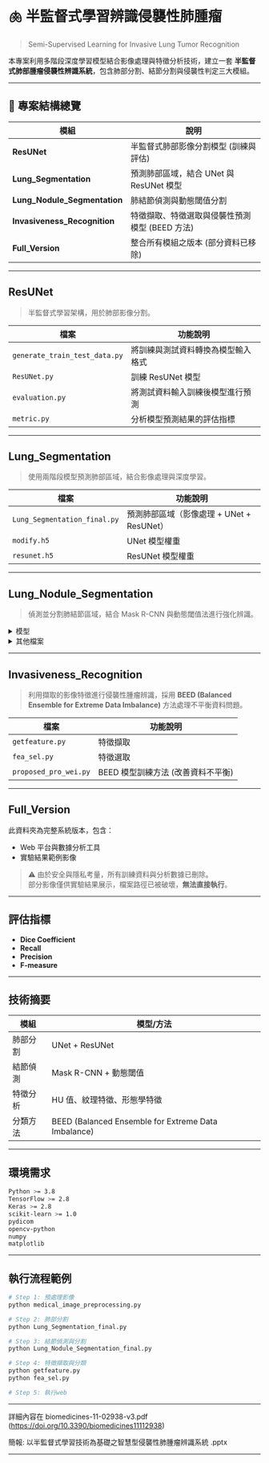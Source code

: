 # 🫁 半監督式學習辨識侵襲性肺腫瘤  
> Semi-Supervised Learning for Invasive Lung Tumor Recognition

本專案利用多階段深度學習模型結合影像處理與特徵分析技術，建立一套 **半監督式肺部腫瘤侵襲性辨識系統**，包含肺部分割、結節分割與侵襲性判定三大模組。  

---

## 📁 專案結構總覽

| 模組 | 說明 |
|------|------|
|  **ResUNet** | 半監督式肺部影像分割模型 (訓練與評估) |
|  **Lung_Segmentation** | 預測肺部區域，結合 UNet 與 ResUNet 模型 |
|  **Lung_Nodule_Segmentation** | 肺結節偵測與動態閾值分割 |
|  **Invasiveness_Recognition** | 特徵擷取、特徵選取與侵襲性預測模型 (BEED 方法) |
|  **Full_Version** | 整合所有模組之版本 (部分資料已移除) |

---

##  ResUNet
> 半監督式學習架構，用於肺部影像分割。

| 檔案 | 功能說明 |
|------|-----------|
| `generate_train_test_data.py` | 將訓練與測試資料轉換為模型輸入格式 |
| `ResUNet.py` | 訓練 ResUNet 模型 |
| `evaluation.py` | 將測試資料輸入訓練後模型進行預測 |
| `metric.py` | 分析模型預測結果的評估指標 |

---

##  Lung_Segmentation
> 使用兩階段模型預測肺部區域，結合影像處理與深度學習。

| 檔案 | 功能說明 |
|------|-----------|
| `Lung_Segmentation_final.py` | 預測肺部區域（影像處理 + UNet + ResUNet） |
| `modify.h5` | UNet 模型權重 |
| `resunet.h5` | ResUNet 模型權重 |

---

##  Lung_Nodule_Segmentation
> 偵測並分割肺結節區域，結合 Mask R-CNN 與動態閾值法進行強化辨識。

<details>
<summary> 模型</summary>

| 檔案 | 功能說明 |
|------|-----------|
| `Mask_rcnn_trained_0711_2.h5` | Mask R-CNN 訓練模型 |
| `model1.pkl` | 多元線性回歸 (MLR) 模型，輸入平均值與起始HU值預測標準差 |

</details>

<details>
<summary> 其他檔案</summary>

| 檔案 | 功能說明 |
|------|-----------|
| `medical_image_preprocessing.py` | 醫學影像讀取與 HU 值轉換等預處理函式 |
| `metric.py` | 評估指標：Dice、Recall、Precision、F-measure |
| `dynamic_thresholding.py` | 產生動態閾值結果與分析 (MLR 預測 std → threshold = average - 2×std) |
| `image_processing.py` | 對動態閾值結果進行影像後處理（侵蝕1次 → 去除非起點區 → 膨脹1次） |
| `maskrcnn/` | Mask R-CNN 所需程式 |
| `Lung_Nodule_Segmentation_final.py` | 結節預測主程式 (整合 Dynamic Thresholding + Mask R-CNN) |

</details>

---

##  Invasiveness_Recognition
> 利用擷取的影像特徵進行侵襲性腫瘤辨識，採用 **BEED (Balanced Ensemble for Extreme Data Imbalance)** 方法處理不平衡資料問題。

| 檔案 | 功能說明 |
|------|-----------|
| `getfeature.py` | 特徵擷取 |
| `fea_sel.py` | 特徵選取 |
| `proposed_pro_wei.py` | BEED 模型訓練方法 (改善資料不平衡) |

---

##  Full_Version

此資料夾為完整系統版本，包含：
- Web 平台與數據分析工具  
- 實驗結果範例影像  

> ⚠️ 由於安全與隱私考量，所有訓練資料與分析數據已刪除。  
> 部分影像僅供實驗結果展示，檔案路徑已被破壞，**無法直接執行**。

---


##  評估指標

- **Dice Coefficient**
- **Recall**
- **Precision**
- **F-measure**

---

##  技術摘要

| 模組 | 模型/方法 |
|------|------------|
| 肺部分割 | UNet + ResUNet |
| 結節偵測 | Mask R-CNN + 動態閾值 |
| 特徵分析 | HU 值、紋理特徵、形態學特徵 |
| 分類方法 | BEED (Balanced Ensemble for Extreme Data Imbalance) |

---

##  環境需求

```bash
Python >= 3.8
TensorFlow >= 2.8
Keras >= 2.8
scikit-learn >= 1.0
pydicom
opencv-python
numpy
matplotlib
```

---

##  執行流程範例

```bash
# Step 1: 預處理影像
python medical_image_preprocessing.py

# Step 2: 肺部分割
python Lung_Segmentation_final.py

# Step 3: 結節偵測與分割
python Lung_Nodule_Segmentation_final.py

# Step 4: 特徵擷取與分類
python getfeature.py
python fea_sel.py

# Step 5: 執行web
```

---
詳細內容在 biomedicines-11-02938-v3.pdf (https://doi.org/10.3390/biomedicines11112938)

簡報: 以半監督式學習技術為基礎之智慧型侵襲性肺腫瘤辨識系統 .pptx

---
